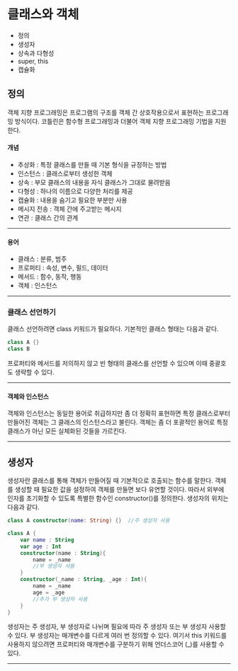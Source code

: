 # 클래스와 객체

- 정의
- 생성자
- 상속과 다형성
- super, this
- 캡슐화

## 정의

객체 지향 프로그래밍은 프로그램의 구조를 객체 간 상호작용으로서 표현하는 프로그래밍 방식이다. 코틀린은 함수형 프로그래밍과 더불어 객체 지향 프로그래밍 기법을 지원한다.

#### 개념

- 추상화 : 특정 클래스를 만들 때 기본 형식을 규정하는 방법
- 인스턴스 : 클래스로부터 생성한 객체
- 상속 : 부모 클래스의 내용을 자식 클래스가 그대로 물려받음
- 다형성 : 하나의 이름으로 다양한 처리를 제공
- 캡슐화 : 내용을 숨기고 필요한 부분만 사용
- 메시지 전송 : 객체 간에 주고받는 메시지
- 연관 : 클래스 간의 관계

---
#### 용어

- 클래스 : 분류, 범주
- 프로퍼티 : 속성, 변수, 필드, 데이터
- 메서드 : 함수, 동작, 행동
- 객체 : 인스턴스

---
### 클래스 선언하기

클래스 선언하려면 class 키워드가 필요하다. 기본적인 클래스 형태는 다음과 같다.

~~~kotlin
class A {}
class B
~~~

프로퍼티와 메서드를 저의하지 않고 빈 형태의 클래스를 선언할 수 있으며 이때 중괄호도 생략할 수 있다.

---
#### 객체와 인스턴스

객체와 인스턴스는 동일한 용어로 취급하지만 좀 더 정확히 표현하면 특정 클래스로부터 만들어진 객체는 그 클래스의 인스턴스라고 불린다.
객체는 좀 더 포괄적인 용어로 특정 클래스가 아닌 모든 실체화된 것들을 가르킨다.

---
## 생성자

생성자란 클래스를 통해 객체가 만들어질 때 기본적으로 호출되는 함수를 말한다. 객체를 생성할 때 필요한 값을 설정하여 객체를 만들면 보다 유연할 것이다.
따라서 외부에 인자를 초기화할 수 있도록 특별한 함수인 constructor()를 정의한다. 생성자의 위치는 다음과 같다.

~~~kotlin
class A constructor(name: String) {}  //주 생성자 사용
~~~
~~~kotlin
class A {
    var name : String
    var age : Int
    constructor(name : String){
        name = _name
        //부 생성자 사용
    }
    constructor(_name : String, _age : Int){
        name = _name
        age = _age
        //추가 부 생성자 사용
    }
}
~~~
생성자는 주 생성자, 부 생성자로 나뉘며 필요에 따라 주 생성자 또는 부 생성자 사용할 수 있다. 부 생성자는 매개변수를 다르게 여러 번 정의할 수 있다.
여기서 this 키워드를 사용하지 않으려면 프로퍼티와 매개변수를 구분하기 위해 언더스코어 (_)를 사용할 수 있다.

---
